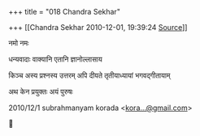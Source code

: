 +++
title = "018 Chandra Sekhar"

+++
[[Chandra Sekhar	2010-12-01, 19:39:24 [Source](https://groups.google.com/g/bvparishat/c/h1NeTu1-S24)]]



नमो नमः

धन्यवादाः वाक्यानि एतानि ज्ञानोल्लासाय

किञ्च अस्य प्रश्नस्य उत्तरम् अपि दीयते तृतीयाध्यायां भगवद्गीतायाम्

अथ केन प्रयुक्तः अयं पुरुषः

  
  


2010/12/1 subrahmanyam korada \<[kora...@gmail.com]()\>




